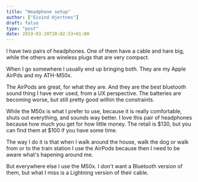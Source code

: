 ```yaml
---
title: "Headphone setup"
author: ["Eivind Hjertnes"]
draft: false
type: "post"
date: 2019-03-28T20:02:53+01:00
---
```


I have two pairs of headphones. One of them have a cable and hare big,
while the others are wireless plugs that are very compact.

When I go somewhere I usually end up bringing both. They are my Apple
AirPds and my ATH-M50x.

The AirPods are great, for what they are. And they are the best
bluetooth sound thing I have ever used, from a UX perspective. The
batteries are becoming worse, but still pretty good within the
constraints.

While the M50x is what I prefer to use, because it is really
comfortable, shuts out everything, and sounds way better. I love this
pair of headphones because how much you get for how little money. The
retail is $130, but you can find them at $100 if you have some time.

The way I do it is that when I walk around the house, walk the dog or
walk from or to the train station I use the AirPods because then I need
to be aware what's hapening around me.

But everywhere else I use the M50x. I don't want a Bluetooth version of
them, but what I miss is a Lightning version of their cable.
